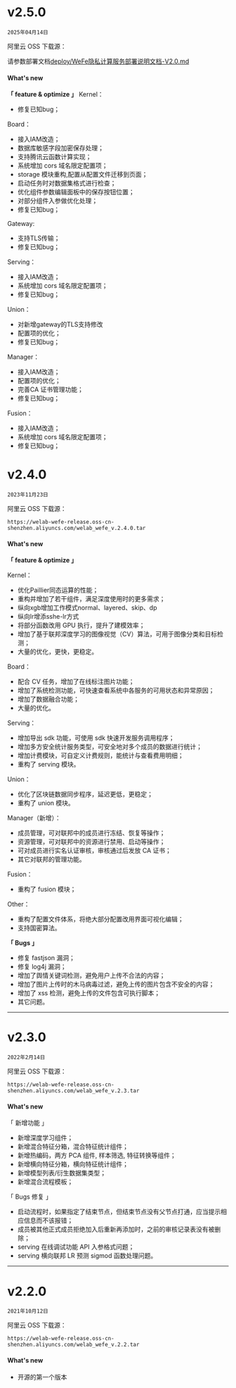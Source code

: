 # v2.5.0
`2025年04月14日`

阿里云 OSS 下载源：　　

请参数部署文档[deploy/WeFe隐私计算服务部署说明文档-V2.0.md](./deploy/WeFe隐私计算服务部署说明文档-V2.0.md)

#### What's new
**「 feature & optimize 」**
Kernel：
- 修复已知bug；

Board：
- 接入IAM改造；
- 数据库敏感字段加密保存处理；
- 支持腾讯云函数计算实现；
- 系统增加 cors 域名限定配置项；
- storage 模块重构,配置从配置文件迁移到页面；
- 启动任务时对数据集格式进行检查；
- 优化组件参数编辑面板中的保存按钮位置；
- 对部分组件入参做优化处理；
- 修复已知bug；

Gateway:
- 支持TLS传输；
- 修复已知bug；


Serving：
- 接入IAM改造；
- 系统增加 cors 域名限定配置项；
- 修复已知bug；

Union：
- 对新增gateway的TLS支持修改
- 配置项的优化；
- 修复已知bug；

Manager：
- 接入IAM改造；
- 配置项的优化；
- 完善CA 证书管理功能；
- 修复已知bug；

Fusion：
- 接入IAM改造；
- 系统增加 cors 域名限定配置项；
- 修复已知bug；

# v2.4.0
`2023年11月23日`

阿里云 OSS 下载源：

    https://welab-wefe-release.oss-cn-shenzhen.aliyuncs.com/welab_wefe_v.2.4.0.tar

#### What's new

**「 feature & optimize 」**

Kernel：
- 优化Paillier同态运算的性能；
- 重构并增加了若干组件，满足深度使用时的更多需求；
- 纵向xgb增加工作模式normal、layered、skip、dp
- 纵向lr增添sshe-lr方式
- 将部分函数改用 GPU 执行，提升了建模效率；
- 增加了基于联邦深度学习的图像视觉（CV）算法，可用于图像分类和目标检测；
- 大量的优化，更快，更稳定。


Board：
- 配合 CV 任务，增加了在线标注图片功能；
- 增加了系统检测功能，可快速查看系统中各服务的可用状态和异常原因；
- 增加了数据融合功能；
- 大量的优化。


Serving：
- 增加导出 sdk 功能，可使用 sdk 快速开发服务调用程序；
- 增加多方安全统计服务类型，可安全地对多个成员的数据进行统计；
- 增加计费模块，可自定义计费规则，能统计与查看费用明细；
- 重构了 serving 模块。


Union：
- 优化了区块链数据同步程序，延迟更低，更稳定；
- 重构了 union 模块。


Manager（新增）：
- 成员管理，可对联邦中的成员进行冻结、恢复等操作；
- 资源管理，可对联邦中的资源进行禁用、启动等操作；
- 可对成员进行实名认证审核，审核通过后发放 CA 证书；
- 其它对联邦的管理功能。


Fusion：
- 重构了 fusion 模块；


Other：
- 重构了配置文件体系，将绝大部分配置改用界面可视化编辑；
- 支持国密算法。


**「 Bugs 」**

- 修复 fastjson 漏洞；
- 修复 log4j 漏洞；
- 增加了舆情关键词检测，避免用户上传不合法的内容；
- 增加了图片上传时的木马病毒过滤，避免上传的图片包含不安全的内容；
- 增加了 xss 检测，避免上传的文件包含可执行脚本；
- 其它问题。

---

# v2.3.0
`2022年2月14日`

阿里云 OSS 下载源：

    https://welab-wefe-release.oss-cn-shenzhen.aliyuncs.com/welab_wefe_v.2.3.tar

#### What's new

「 新增功能 」

- 新增深度学习组件；
- 新增混合特征分箱，混合特征统计组件；
- 新增热编码，两方 PCA 组件, 样本筛选, 特征转换等组件；
- 新增横向特征分箱，横向特征统计组件；
- 新增模型列表/衍生数据集类型；
- 新增混合流程模板；

「 Bugs 修复 」

- 启动流程时，如果指定了结束节点，但结束节点没有父节点打通，应当提示相应信息而不该报错；
- 成员被其他正式成员拒绝加入后重新再添加时，之前的审核记录表没有被删除；
- serving 在线调试功能 API 入参格式问题；
- serving 横向联邦 LR 预测 sigmod 函数处理问题。

---

# v2.2.0
`2021年10月12日`

阿里云 OSS 下载源：

    https://welab-wefe-release.oss-cn-shenzhen.aliyuncs.com/welab_wefe_v.2.2.tar

#### What's new
* 开源的第一个版本


